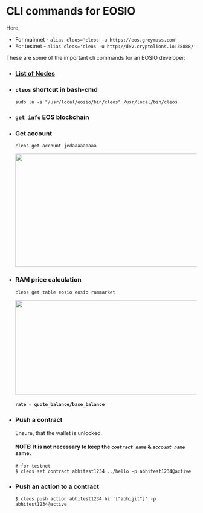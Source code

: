 # CLI commands for EOSIO 
Here,
  * For mainnet - `alias cleos='cleos -u https://eos.greymass.com'`
  * For testnet - `alias cleos='cleos -u http://dev.cryptolions.io:38888/'` 
  
These are some of the important cli commands for an EOSIO developer:

* ### [List of Nodes](https://github.com/greymass/eos-voter/blob/master/nodes.md)

* ### `cleos` shortcut in bash-cmd
  `sudo ln -s "/usr/local/eosio/bin/cleos" /usr/local/bin/cleos`

* ### `get info` EOS blockchain
 
* ### Get account
  ```cleos get account jedaaaaaaaaa```
  <p align="center">
    <img src="https://github.com/abhi3700/My_Learning_EOS/blob/master/Images/eosio_account.png" width="730" height="300">
  </p>


* ### RAM price calculation
  ```cleos get table eosio eosio rammarket```
  <p align="center">
  <img src="https://github.com/abhi3700/My_Learning_EOS/blob/master/Images/eosio_rammarket.png" width="730" height="250">
  </p>
  
   #### ```rate = quote_balance/base_balance```
* ### Push a contract 

  Ensure, that the wallet is unlocked.
  #### NOTE: It is not necessary to keep the _`contract name`_ & _`account name`_ same.
  ```
  # for testnet
  $ cleos set contract abhitest1234 ../hello -p abhitest1234@active
  ```
* ### Push an action to a contract
  ```
  $ cleos push action abhitest1234 hi '["abhijit"]' -p abhitest1234@active
  ```


